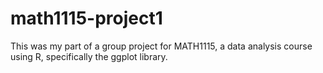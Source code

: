 # math1115-project1

This was my part of a group project for MATH1115, a data analysis course using R, specifically the ggplot library. 
